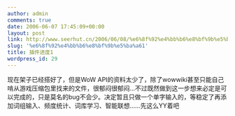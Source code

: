 ```yaml
---
author: admin
comments: true
date: 2006-06-07 17:45:09+00:00
layout: post
link: http://www.seerhut.cn/2006/06/08/%e6%8f%92%e4%bb%b6%e8%bf%9b%e5%ba%a61/
slug: '%e6%8f%92%e4%bb%b6%e8%bf%9b%e5%ba%a61'
title: 插件进度1
wordpress_id: 29
---
```


现在架子已经搭好了，但是WoW API的资料太少了，除了wowwiki甚至只能自己啃从游戏压缩包里找来的文件，很郁闷很郁闷...不过既然做到这一步想来必定是可以完成的，只是莫名的bug不会少。决定暂且只做一个单字输入的，等稳定了再添加词组输入、频度统计、词库学习、智能联想......先这么YY着吧
